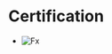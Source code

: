 # Certification

- ![Fx](https://user-images.githubusercontent.com/36210723/126467220-d9afe282-1528-48f4-bd83-c95f9ce4bdc9.jpg)
